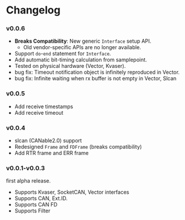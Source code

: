 # Changelog

### v0.0.6

* **Breaks Compatibility**: New generic `Interface` setup API.
    * Old vendor-specific APIs are no longer available.
* Support `do`-`end` statement for `Interface`.
* Add automatic bit-timing calculation from samplepoint.
* Tested on physical hardware (Vector, Kvaser).
* bug fix: Timeout notification object is infinitely reproduced in Vector.
* bug fix: Infinite waiting when rx buffer is not empty in Vector, Slcan

### v0.0.5

* Add receive timestamps
* Add receive timeout

### v0.0.4

* slcan (CANable2.0) support
* Redesigned `Frame` and `FDFrame` (breaks compatibility)
* Add RTR frame and ERR frame 

### v0.0.1-v0.0.3

first alpha release.

* Supports Kvaser, SocketCAN, Vector interfaces
* Supports CAN, Ext.ID.
* Supports CAN FD
* Supports Filter
